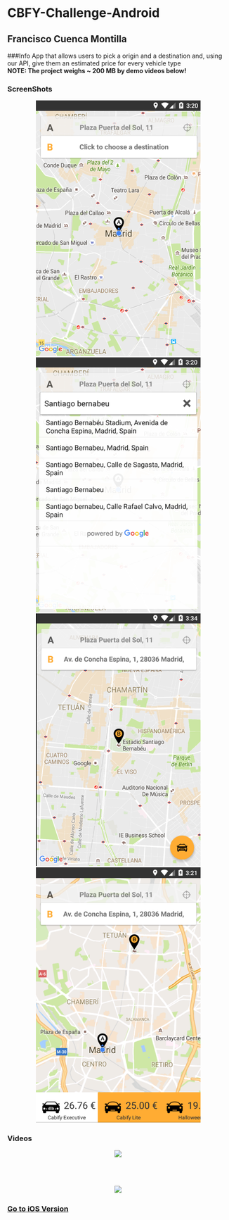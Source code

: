 # CBFY-Challenge-Android

## Francisco Cuenca Montilla

###Info
App that allows users to pick a origin and a destination and, using our API, give them an estimated price for every vehicle type<br/>
<b>NOTE<b/>: The project weighs ~ 200 MB by demo videos below!

### ScreenShots
<p align="center">
  <img src="https://github.com/pillayo/CBFY-Challenge-Android/blob/master/images/cabify-screen-1.png" width="375"/>
  <img src="https://github.com/pillayo/CBFY-Challenge-Android/blob/master/images/cabify-screen-2.png" width="375"/>
  <img src="https://github.com/pillayo/CBFY-Challenge-Android/blob/master/images/cabify-screen-3.png" width="375"/>
  <img src="https://github.com/pillayo/CBFY-Challenge-Android/blob/master/images/cabify-screen-4.png" width="375"/>
</p>

### Videos
<p align="center">
  <img src="https://github.com/pillayo/CBFY-Challenge-Android/blob/master/images/cabify_android-1.gif" width="450"/>  
</p><br/><br/>
<p align="center">
<img src="https://github.com/pillayo/CBFY-Challenge-Android/blob/master/images/cabify_android_2.gif" width="450"/>
</p>

### <a href="https://github.com/pillayo/CBFY-Challenge" target="_blank">Go to iOS Version</a>
